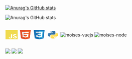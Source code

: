 
 [![Anurag's GitHub stats](https://github-readme-stats.vercel.app/apimoisesalvves=anuraghazra)](https://github.com/anuraghazra/github-readme-stats)

 ![Anurag's GitHub stats](https://github-readme-stats.vercel.app/apimoisesalvves=anuraghazra&hide=contribs,prs)

<div style="display: inline_block"><br>
  <img align="center" alt="moises-Js" height="30" width="40" src="https://raw.githubusercontent.com/devicons/devicon/master/icons/javascript/javascript-plain.svg">
  <img align="center" alt="moises-HTML" height="30" width="40" src="https://raw.githubusercontent.com/devicons/devicon/master/icons/html5/html5-original.svg">
  <img align="center" alt="moises-CSS" height="30" width="40" src="https://raw.githubusercontent.com/devicons/devicon/master/icons/css3/css3-original.svg">
  <img align="center" alt="moises-Python" height="30" width="40" src="https://raw.githubusercontent.com/devicons/devicon/master/icons/python/python-original.svg">
  <img align="center" alt="moises-vuejs" height="30" width="40" src="https://icongr.am/devicon/vuejs-original.svg?size=128&color=currentColor">
  <img align="center" alt="moises-node" height="30" width="40" src="https://icongr.am/devicon/nodejs-original.svg?size=128&color=currentColor">
  
</div>
  
  ##
 
<div> 
  <a href="https://instagram.com/moisesalvves" target="_blank"><img src="https://img.shields.io/badge/-Instagram-%23E4405F?style=for-the-badge&logo=instagram&logoColor=white" target="_blank"></a>
  <a href = "mailto:moisesalves.web@hotmail.com"><img src="https://img.shields.io/badge/-Gmail-%23333?style=for-the-badge&logo=gmail&logoColor=white" target="_blank"></a>
  <a href="https://www.linkedin.com/in/mois%C3%A9s-alves-94181418b/" target="_blank"><img src="https://img.shields.io/badge/-LinkedIn-%230077B5?style=for-the-badge&logo=linkedin&logoColor=white" target="_blank"></a> 
  
</div>
